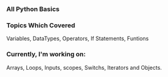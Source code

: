### All Python Basics ###

### Topics Which Covered ###
Variables, DataTypes, Operators, If Statements, Funtions

### Currently, I'm working on:
Arrays, Loops, Inputs, scopes, Switchs, Iterators and Objects.
